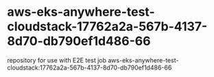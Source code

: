 # aws-eks-anywhere-test-cloudstack-17762a2a-567b-4137-8d70-db790ef1d486-66
repository for use with E2E test job aws-eks-anywhere-test-cloudstack:17762a2a-567b-4137-8d70-db790ef1d486-66
